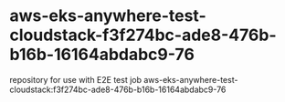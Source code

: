 # aws-eks-anywhere-test-cloudstack-f3f274bc-ade8-476b-b16b-16164abdabc9-76
repository for use with E2E test job aws-eks-anywhere-test-cloudstack:f3f274bc-ade8-476b-b16b-16164abdabc9-76
